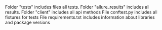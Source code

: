 Folder "tests" includes files all tests.
Folder "allure_results" includes all results.
Folder "client" includes all api methods
File conftest.py includes all fixtures for tests 
File requirements.txt includes information about libraries and package versions
